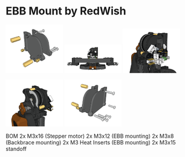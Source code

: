 # EBB Mount by RedWish



<p float="left">
<img src="Images/1.png" width="30%""/>
<img src="Images/2.png"  width="30%"/>
<img src="Images/3.png"  width="30%"/>
</p>
<p float="left">
<img src="Images/4.png" width="30%""/>
<img src="Images/5.png"  width="30%"/>
</p>


BOM
2x M3x16 (Stepper motor)
2x M3x12 (EBB mounting)
2x M3x8 (Backbrace mounting)
2x M3 Heat Inserts (EBB mounting)
2x M3x15 standoff
